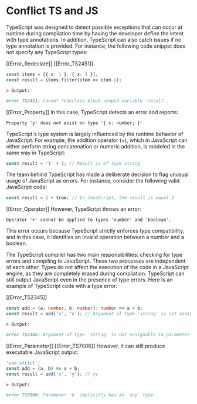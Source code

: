 
# Conflict TS and JS
TypeScript was designed to detect possible exceptions that can occur at runtime during compilation time by having the developer define the intent with type annotations. In addition, TypeScript can also catch issues if no type annotation is provided. For instance, the following code snippet does not specify any TypeScript types:


[[Error_Redeclare]] [[Error_TS2451]]
<!-- skip -->
```typescript
const items = [{ x: 1 }, { x: 2 }];
const result = items.filter(item => item.y);
```
`> Output:`

```md
error TS2451: Cannot redeclare block-scoped variable 'result'.
```

[[Error_Property]]
In this case, TypeScript detects an error and reports:

```text
Property 'y' does not exist on type '{ x: number; }'.
```

TypeScript's type system is largely influenced by the runtime behavior of JavaScript. For example, the addition operator (+), which in JavaScript can either perform string concatenation or numeric addition, is modeled in the same way in TypeScript:

```typescript
const result = '1' + 1; // Result is of type string
```

The team behind TypeScript has made a deliberate decision to flag unusual usage of JavaScript as errors. For instance, consider the following valid JavaScript code:

<!-- skip -->
```typescript
const result = 1 + true; // In JavaScript, the result is equal 2
```

[[Error_Operator]]
However, TypeScript throws an error:

```text
Operator '+' cannot be applied to types 'number' and 'boolean'.
```

This error occurs because TypeScript strictly enforces type compatibility, and in this case, it identifies an invalid operation between a number and a boolean.

The TypeScript compiler has two main responsibilities: checking for type errors and compiling to JavaScript. These two processes are independent of each other. Types do not affect the execution of the code in a JavaScript engine, as they are completely erased during compilation. TypeScript can still output JavaScript even in the presence of type errors.
Here is an example of TypeScript code with a type error:


[[Error_TS2345]]
<!-- skip -->
```typescript
const add = (a: number, b: number): number => a + b;
const result = add('x', 'y'); // Argument of type 'string' is not assignable to parameter of type 'number'.
```

`> Output:`

```md
error TS2345: Argument of type 'string' is not assignable to parameter of type 'number'.
```

[[Error_Parameter]] [[Error_TS7006]]
However, it can still produce executable JavaScript output:

<!-- skip -->
```typescript
'use strict';
const add = (a, b) => a + b;
const result = add('x', 'y'); // xy
```
`> Output:`

```md
error TS7006: Parameter 'b' implicitly has an 'any' type.
```

